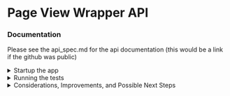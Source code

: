 # Page View Wrapper API

### Documentation
Please see the api_spec.md for the api documentation (this would be a link if the github was public)

<details>
<summary> Startup the app </summary>
I suggest using a python virtual environment for this project
<br><code>python3 -m venv myenv</code>
<br><code>source ./myenv/bin/activate</code>
<br> You will want to install all the dependencies in that virtual env using
<br><code>poetry install</code>

[if you dont have poetry, you should download it following these instructions](https://python-poetry.org/docs/#installation)
<br> To start the webserver, run
<br><code>python3 main.py</code>
<br>From here, just follow the api documentation!

</details>

<details>
    <summary> Running the tests</summary>
This project has both integration and unit tests
<br> To run the unit tests navigate to the <code>grow_therapy</code> directory
<br><code>python -m unittest discover test</code>
<br> this will find all the unittest files in the test directory and run them
<br> To run the integration tests you should start up the webserver following the instructions above then run
<br><code>pytest test/test_integration.py</code>
<br> from the root directory
</details>

<details>
<summary>Considerations, Improvements, and Possible Next Steps</summary>
There were several decisions i made that I will detail here
<br> 1. Async API calls were not used. Due to being on a local machine, i decided not to use async calls. In an ideal world, i would have distributed computing to make the api calls in parallel then combine them afterwards. This would speed up the processing time sincethe api calls would not be blocking.
<br>2. I used a simple http server running in the main.py. In a real project, i would use something like django or flask to make the api to make it cleaner and more usable at scale. if _name__ == 'main' is not a great way to do things in production. Also, it would mean that the api tech would take care of the paths going to different methods, instead of me using an if else statement to check what path they are on.
<br>3. I chose to use a simple cache without any eviction strategies. I felt that implementing my own eviction strategy was out of scope. This is just an in memory dictionary without eviction due to the fact that there really wont be much traffic going through this api between us. Ideally, i would have eviction strategies in place in a production environment
<br>4. I chose not to use a Db. There were some thoughts of using a db to store the wikipedia data, and then using db operations to do the aggregation to make it quick and efficient. I chose not to do this because wikipedia should remain the source of truth for this data. If it ever changes, we would not want stale data in our db.
<br>5. I did not make test suites or automated tests. In general, there should be scripts to run the tests automatically during the building of the app, but i did not do that since i did not feel it necessary for the scope of the project. I would have automated testing and building in a production environment with code coverage as well to keep code quality.
<br> 6. I chose to interperet the month time window as the entire month given, rather than a month from the day given. This made more sense because i wouldnt be sure what exactly was the size of that time window. I did, however, do that way for the week because that made more sense than trying to determine which week a particular day fell in and computing that. 
<br>7. I implemented the cache because the wikipedia api has a daily limit of 200 requests per user agent. This is not really an api that you can use at scale. I didnt want to duplicate calls in a session to make sure not to reach the 200 during a testing session. The only way around this would be changing the user agent every time you start a new session. The way to do that would be to use a config or helm file to change that value as necessary in case we wanted to do larger testing.
<br>8. I chose to only implement en.wikipedia and all-projects. In a future build, i would like to include every single project wikipedia has for full coverage. As of now, for an MVP, i chose to go with only the 2 afore mentioned projects.
</details>

